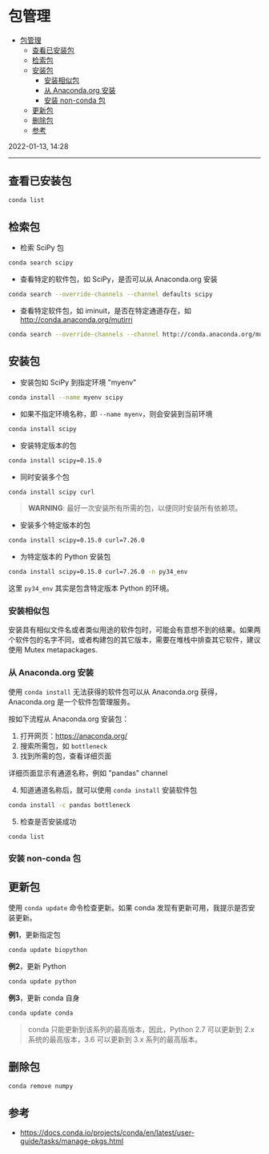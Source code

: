 # 包管理

- [包管理](#包管理)
  - [查看已安装包](#查看已安装包)
  - [检索包](#检索包)
  - [安装包](#安装包)
    - [安装相似包](#安装相似包)
    - [从 Anaconda.org 安装](#从-anacondaorg-安装)
    - [安装 non-conda 包](#安装-non-conda-包)
  - [更新包](#更新包)
  - [删除包](#删除包)
  - [参考](#参考)

2022-01-13, 14:28
***

## 查看已安装包

```bash
conda list
```

## 检索包

- 检索 SciPy 包

```sh
conda search scipy
```

- 查看特定的软件包，如 SciPy，是否可以从 Anaconda.org 安装

```sh
conda search --override-channels --channel defaults scipy
```

- 查看特定软件包，如 iminuit，是否在特定通道存在，如 http://conda.anaconda.org/mutirri

```sh
conda search --override-channels --channel http://conda.anaconda.org/mutirri iminuit
```

## 安装包

- 安装包如 SciPy 到指定环境 "myenv"

```sh
conda install --name myenv scipy
```

- 如果不指定环境名称，即 `--name myenv`，则会安装到当前环境

```sh
conda install scipy
```

- 安装特定版本的包

```sh
conda install scipy=0.15.0
```

- 同时安装多个包

```sh
conda install scipy curl
```

> **WARNING**:  最好一次安装所有所需的包，以便同时安装所有依赖项。

- 安装多个特定版本的包

```sh
conda install scipy=0.15.0 curl=7.26.0
```

- 为特定版本的 Python 安装包

```sh
conda install scipy=0.15.0 curl=7.26.0 -n py34_env
```

这里 `py34_env` 其实是包含特定版本 Python 的环境。

### 安装相似包

安装具有相似文件名或者类似用途的软件包时，可能会有意想不到的结果。如果两个软件包的名字不同，或者构建包的其它版本，需要在堆栈中排查其它软件，建议使用 Mutex metapackages.

### 从 Anaconda.org 安装

使用 `conda install` 无法获得的软件包可以从 Anaconda.org 获得，Anaconda.org 是一个软件包管理服务。

按如下流程从 Anaconda.org 安装包：

1. 打开网页：https://anaconda.org/
2. 搜索所需包，如 `bottleneck`
3. 找到所需的包，查看详细页面

详细页面显示有通道名称，例如 "pandas" channel

4. 知道通道名称后，就可以使用 `conda install` 安装软件包

```sh
conda install -c pandas bottleneck
```

5. 检查是否安装成功

```sh
conda list
```

### 安装 non-conda 包



## 更新包

使用 `conda update` 命令检查更新。如果 conda 发现有更新可用，我提示是否安装更新。

**例1**，更新指定包

```sh
conda update biopython
```

**例2**，更新 Python

```sh
conda update python
```

**例3**，更新 conda 自身

```sh
conda update conda
```

> conda 只能更新到该系列的最高版本，因此，Python 2.7 可以更新到 2.x 系统的最高版本，3.6 可以更新到 3.x 系列的最高版本。



## 删除包

```bash
conda remove numpy
```

## 参考

- https://docs.conda.io/projects/conda/en/latest/user-guide/tasks/manage-pkgs.html

